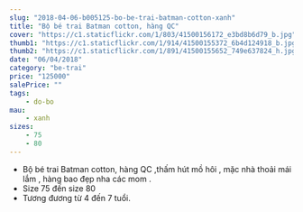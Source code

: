 ```yaml
---
slug: "2018-04-06-b005125-bo-be-trai-batman-cotton-xanh"
title: "Bộ bé trai Batman cotton, hàng QC"
cover: "https://c1.staticflickr.com/1/803/41500156172_e3bd8b6d79_b.jpg"
thumb1: "https://c1.staticflickr.com/1/914/41500155372_6b4d124918_b.jpg"
thumb2: "https://c1.staticflickr.com/1/891/41500155652_749e637824_h.jpg"
date: "06/04/2018"
category: "be-trai"
price: "125000"
salePrice: ""
tags:
    - do-bo
mau:
    - xanh
sizes:
    - 75
    - 80
---
```


- Bộ bé trai Batman cotton, hàng QC ,thấm hút mồ hôi , mặc nhà thoải mái lắm , hàng bao đẹp nha các mom .
- Size 75 đến size 80
- Tương đương từ 4 đến 7 tuổi. 